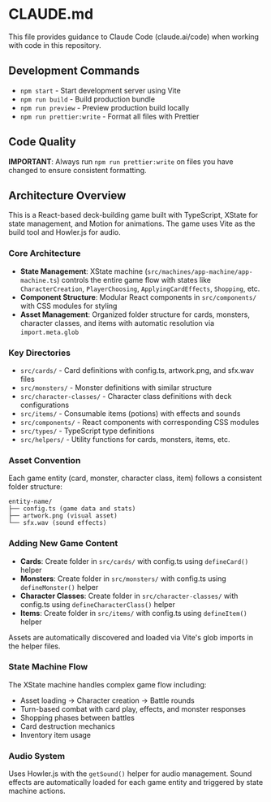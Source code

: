 # CLAUDE.md

This file provides guidance to Claude Code (claude.ai/code) when working with code in this
repository.

## Development Commands

- `npm start` - Start development server using Vite
- `npm run build` - Build production bundle
- `npm run preview` - Preview production build locally
- `npm run prettier:write` - Format all files with Prettier

## Code Quality

**IMPORTANT**: Always run `npm run prettier:write` on files you have changed to ensure consistent
formatting.

## Architecture Overview

This is a React-based deck-building game built with TypeScript, XState for state management, and
Motion for animations. The game uses Vite as the build tool and Howler.js for audio.

### Core Architecture

- **State Management**: XState machine (`src/machines/app-machine/app-machine.ts`) controls the
  entire game flow with states like `CharacterCreation`, `PlayerChoosing`, `ApplyingCardEffects`,
  `Shopping`, etc.
- **Component Structure**: Modular React components in `src/components/` with CSS modules for
  styling
- **Asset Management**: Organized folder structure for cards, monsters, character classes, and items
  with automatic resolution via `import.meta.glob`

### Key Directories

- `src/cards/` - Card definitions with config.ts, artwork.png, and sfx.wav files
- `src/monsters/` - Monster definitions with similar structure
- `src/character-classes/` - Character class definitions with deck configurations
- `src/items/` - Consumable items (potions) with effects and sounds
- `src/components/` - React components with corresponding CSS modules
- `src/types/` - TypeScript type definitions
- `src/helpers/` - Utility functions for cards, monsters, items, etc.

### Asset Convention

Each game entity (card, monster, character class, item) follows a consistent folder structure:

```
entity-name/
├── config.ts (game data and stats)
├── artwork.png (visual asset)
└── sfx.wav (sound effects)
```

### Adding New Game Content

- **Cards**: Create folder in `src/cards/` with config.ts using `defineCard()` helper
- **Monsters**: Create folder in `src/monsters/` with config.ts using `defineMonster()` helper
- **Character Classes**: Create folder in `src/character-classes/` with config.ts using
  `defineCharacterClass()` helper
- **Items**: Create folder in `src/items/` with config.ts using `defineItem()` helper

Assets are automatically discovered and loaded via Vite's glob imports in the helper files.

### State Machine Flow

The XState machine handles complex game flow including:

- Asset loading → Character creation → Battle rounds
- Turn-based combat with card play, effects, and monster responses
- Shopping phases between battles
- Card destruction mechanics
- Inventory item usage

### Audio System

Uses Howler.js with the `getSound()` helper for audio management. Sound effects are automatically
loaded for each game entity and triggered by state machine actions.
